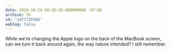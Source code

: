 ```yaml
---
date: 2016-10-29 00:36:26.000000000 -07:00
archive: fb
id: '1477726586'
weblog: false
---
```


While we're changing the Apple logo on the back of the MacBook screen, can we turn it back around again, the way nature intended? I still remember.
